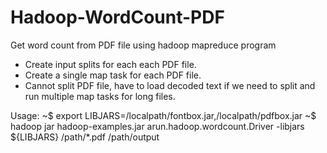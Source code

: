 # Hadoop-WordCount-PDF
Get word count from PDF file using hadoop mapreduce program

 - Create input splits for each each PDF file.
 - Create a single map task for each PDF file.
 - Cannot split PDF file, have to load decoded text if we need to split and run multiple map tasks for long files.

Usage:
~$ export LIBJARS=/localpath/fontbox.jar,/localpath/pdfbox.jar
~$ hadoop jar hadoop-examples.jar arun.hadoop.wordcount.Driver -libjars ${LIBJARS} /path/*.pdf /path/output

